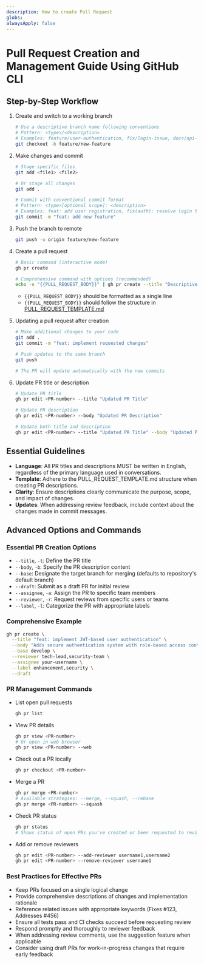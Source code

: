 ```yaml
---
description: How to create Pull Request
globs: 
alwaysApply: false
---
```

# Pull Request Creation and Management Guide Using GitHub CLI

## Step-by-Step Workflow

1. Create and switch to a working branch
   ```bash
   # Use a descriptive branch name following conventions
   # Pattern: <type>/<description>
   # Examples: feature/user-authentication, fix/login-issue, docs/api-documentation
   git checkout -b feature/new-feature
   ```

2. Make changes and commit
   ```bash
   # Stage specific files
   git add <file1> <file2>
   
   # Or stage all changes
   git add .
   
   # Commit with conventional commit format
   # Pattern: <type>[optional scope]: <description>
   # Examples: feat: add user registration, fix(auth): resolve login timeout
   git commit -m "feat: add new feature"
   ```

3. Push the branch to remote
   ```bash
   git push -u origin feature/new-feature
   ```

4. Create a pull request
   ```bash
   # Basic command (interactive mode)
   gh pr create
   
   # Comprehensive command with options (recommended)
   echo -e "{{PULL_REQUEST_BODY}}" | gh pr create --title "Descriptive Pull Request Title" --base main --body-file -
   ```

   - `{{PULL_REQUEST_BODY}}` should be formatted as a single line
   - `{{PULL_REQUEST_BODY}}` should follow the structure in [PULL_REQUEST_TEMPLATE.md](mdc:.github/PULL_REQUEST_TEMPLATE.md)

5. Updating a pull request after creation
   ```bash
   # Make additional changes to your code
   git add .
   git commit -m "feat: implement requested changes"
   
   # Push updates to the same branch
   git push
   
   # The PR will update automatically with the new commits
   ```

6. Update PR title or description
   ```bash
   # Update PR title
   gh pr edit <PR-number> --title "Updated PR Title"
   
   # Update PR description
   gh pr edit <PR-number> --body "Updated PR Description"
   
   # Update both title and description
   gh pr edit <PR-number> --title "Updated PR Title" --body "Updated PR Description"
   ```

## Essential Guidelines

- **Language**: All PR titles and descriptions MUST be written in English, regardless of the primary language used in conversations.
- **Template**: Adhere to the PULL_REQUEST_TEMPLATE.md structure when creating PR descriptions.
- **Clarity**: Ensure descriptions clearly communicate the purpose, scope, and impact of changes.
- **Updates**: When addressing review feedback, include context about the changes made in commit messages.

## Advanced Options and Commands

### Essential PR Creation Options

- `--title`, `-t`: Define the PR title
- `--body`, `-b`: Specify the PR description content
- `--base`: Designate the target branch for merging (defaults to repository's default branch)
- `--draft`: Submit as a draft PR for initial review
- `--assignee`, `-a`: Assign the PR to specific team members
- `--reviewer`, `-r`: Request reviews from specific users or teams
- `--label`, `-l`: Categorize the PR with appropriate labels

### Comprehensive Example

```bash
gh pr create \
  --title "feat: implement JWT-based user authentication" \
  --body "Adds secure authentication system with role-based access control" \
  --base develop \
  --reviewer tech-lead,security-team \
  --assignee your-username \
  --label enhancement,security \
  --draft
```

### PR Management Commands

- List open pull requests
  ```bash
  gh pr list
  ```

- View PR details
  ```bash
  gh pr view <PR-number>
  # Or open in web browser
  gh pr view <PR-number> --web
  ```

- Check out a PR locally
  ```bash
  gh pr checkout <PR-number>
  ```

- Merge a PR
  ```bash
  gh pr merge <PR-number>
  # Available strategies: --merge, --squash, --rebase
  gh pr merge <PR-number> --squash
  ```

- Check PR status
  ```bash
  gh pr status
  # Shows status of open PRs you've created or been requested to review
  ```

- Add or remove reviewers
  ```bash
  gh pr edit <PR-number> --add-reviewer username1,username2
  gh pr edit <PR-number> --remove-reviewer username1
  ```

### Best Practices for Effective PRs

- Keep PRs focused on a single logical change
- Provide comprehensive descriptions of changes and implementation rationale
- Reference related issues with appropriate keywords (Fixes #123, Addresses #456)
- Ensure all tests pass and CI checks succeed before requesting review
- Respond promptly and thoroughly to reviewer feedback
- When addressing review comments, use the suggestion feature when applicable
- Consider using draft PRs for work-in-progress changes that require early feedback


